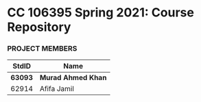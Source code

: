 # CC 106395 Spring 2021: Course Repository #
### PROJECT MEMBERS ###
StdID | Name
------------ | -------------
**63093** | **Murad Ahmed Khan** <!--this is the group leader in bold-->
62914 | Afifa Jamil
